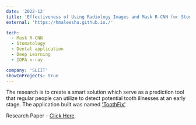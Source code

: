 ```yaml
---
date: '2022-12'
title: 'Effectiveness of Using Radiology Images and Mask R-CNN for Stomatology'
external: 'https://hmaleesha.github.io./'

tech:
  - Mask R-CNN
  - Stomatology
  - Dental application
  - Deep Learning
  - IOPA x-ray

company: 'SLIIT'
showInProjects: true
---
```


The research is to create a smart solution which serve as a prediction tool that regular people can utilize to detect potential tooth illnesses at an early stage. The application built was named ['ToothFix'](https://hmaleesha.github.io./)

Research Paper - [Click Here](https://ieeexplore.ieee.org/abstract/document/9707404).